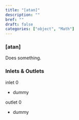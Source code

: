 ```yaml
---
title: "[atan]"
description: ""
bref: ""
draft: false
categories: ["object", "Math"]
---
```


### [atan]

Does something.

### Inlets & Outlets

inlet 0

 - dummy

outlet 0

 - dummy
 

